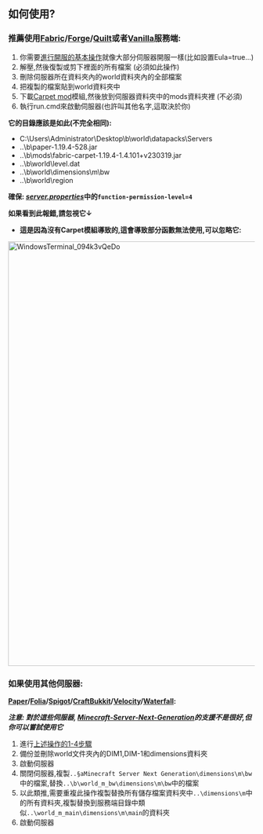 ## 如何使用?

### 推薦使用[Fabric](https://fabricmc.net/use/server/)/[Forge](https://files.minecraftforge.net/net/minecraftforge/forge/)/[Quilt](https://quiltmc.org/en/install/server/)或者[Vanilla](https://www.minecraft.net/en-us/download/server)服務端:

1. 你需要[進行開服的基本操作](https://minecraft.fandom.com/wiki/Tutorials/Setting_up_a_server)就像大部分伺服器開服一樣(比如設置Eula=true...)
2. 解壓,然後復製或剪下裡面的所有檔案 (必須如此操作)
3. 刪除伺服器所在資料夾內的world資料夾內的全部檔案
4. 把複製的檔案貼到world資料夾中
5. 下載[Carpet mod](https://modrinth.com/mod/carpet)模組,然後放到伺服器資料夾中的mods資料夾裡 (不必須)
6. 執行run.cmd來啟動伺服器(也許叫其他名字,這取決於你)

**它的目錄應該是如此(不完全相同):**

- C:\Users\Administrator\Desktop\b\world\datapacks\Servers
- ..\b\paper-1.19.4-528.jar
- ..\b\mods\fabric-carpet-1.19.4-1.4.101+v230319.jar
- ..\b\world\level.dat
- ..\b\world\dimensions\m\bw
- ..\b\world\region

**確保: [_server.properties_](https://minecraft.fandom.com/wiki/Server.properties)中的`function-permission-level=4`**

**如果看到此報錯,請忽視它↓**
- **這是因為沒有Carpet模組導致的,這會導致部分函數無法使用,可以忽略它:**
<img width="865" alt="WindowsTerminal_094k3vQeDo" src="https://github.com/LingLing1301/Minecraft-Server-Next-Generation/assets/65935235/c888409b-96ac-445a-9920-e11f923acbe1">

### 如果使用其他伺服器:

**[Paper](https://papermc.io/downloads/paper)/[Folia](https://papermc.io/software/folia)/[Spigot](https://getbukkit.org/download/spigot)/[CraftBukkit](https://getbukkit.org/download/craftbukkit)/[Velocity](https://papermc.io/downloads/velocity)/[Waterfall](https://papermc.io/downloads/waterfall):**

**_注意: 對於這些伺服器, [Minecraft-Server-Next-Generation](README_ZH-TW.md)的支援不是很好,但你可以嘗試使用它_**

1. 進行[上述操作的1-4步驟](#%E5%A6%82%E4%BD%95%E4%BD%BF%E7%94%A8)
2. 備份並刪除world文件夾內的DIM1,DIM-1和dimensions資料夾
3. 啟動伺服器
4. 關閉伺服器,複製`..§aMinecraft Server Next Generation\dimensions\m\bw`中的檔案,替換`..\b\world_m_bw\dimensions\m\bw`中的檔案
5. 以此類推,需要重複此操作複製替換所有儲存檔案資料夾中`..\dimensions\m`中的所有資料夾,複製替換到服務端目錄中類似`..\world_m_main\dimensions\m\main`的資料夾
6. 啟動伺服器



















